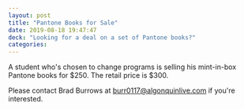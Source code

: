 ```yaml
---
layout: post
title: "Pantone Books for Sale"
date: 2019-08-18 19:47:47
deck: "Looking for a deal on a set of Pantone books?"
categories:
---
```

A student who's chosen to change programs is selling his mint-in-box Pantone books for $250. The retail price is $300.

Please contact Brad Burrows at <a href="mailto:burr0117@algonquinlive.com">burr0117@algonquinlive.com</a> if you're interested.
